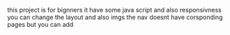 this project is for bignners it have some java script and also responsivness you can change the layout and also imgs
the nav doesnt have corsponding pages but you can add
